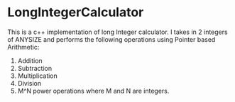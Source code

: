 # LongIntegerCalculator

This is a c++ implementation of long Integer calculator. I takes in 2 integers of ANYSIZE and performs the following operations using Pointer based Arithmetic:
1) Addition
2) Subtraction
3) Multiplication
4) Division
5) M^N power operations where M and N are integers.
